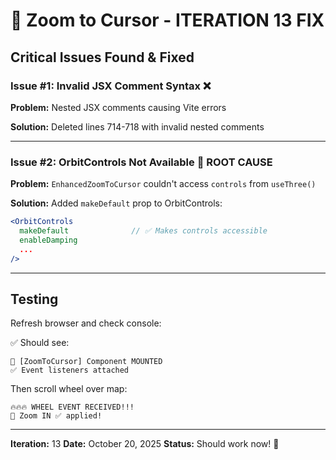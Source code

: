 # 🎯 Zoom to Cursor - ITERATION 13 FIX

## Critical Issues Found & Fixed

### Issue #1: Invalid JSX Comment Syntax ❌
**Problem:** Nested JSX comments causing Vite errors

**Solution:** Deleted lines 714-718 with invalid nested comments

---

### Issue #2: OrbitControls Not Available 🎯 ROOT CAUSE
**Problem:** `EnhancedZoomToCursor` couldn't access `controls` from `useThree()`

**Solution:** Added `makeDefault` prop to OrbitControls:

```jsx
<OrbitControls
  makeDefault              // ✅ Makes controls accessible
  enableDamping
  ...
/>
```

---

## Testing

Refresh browser and check console:

✅ Should see:
```
🚀 [ZoomToCursor] Component MOUNTED
✅ Event listeners attached
```

Then scroll wheel over map:
```
🔥🔥🔥 WHEEL EVENT RECEIVED!!!
🎯 Zoom IN ✅ applied!
```

---

**Iteration:** 13
**Date:** October 20, 2025
**Status:** Should work now! 🎉
